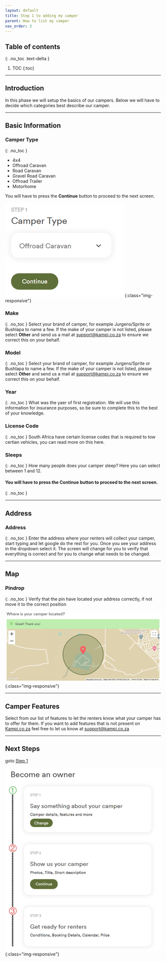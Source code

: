 ```yaml
---
layout: default
title: Step 1 to adding my camper
parent: How to list my camper
nav_order: 3
---
```


## Table of contents
{: .no_toc .text-delta }

1. TOC
{:toc}

---

## Introduction
In this phase we will setup the basics of our campers. Below we will have to decide which categories best describe our camper.

---

## Basic Information

### Camper Type
{: .no_toc }
* 4x4
* Offroad Caravan
* Road Caravan
* Gravel Road Caravan
* Offroad Trailer
* Motorhome

You will have to press the **Continue** button to proceed to the next screen.

 ![Kampi.co.za Continue Button](/assets/images/listing-step1-continue.png){:class="img-responsive"}

### Make
{: .no_toc }
Select your brand of camper, for example Jurgens/Sprite or Bushlapa to name a few. If the make of your camper is not listed, please select **Other** and send us a mail at [support@kampi.co.za](mailto:support@kampi.co.za) to ensure we correct this on your behalf.

### Model
{: .no_toc }
Select your brand of camper, for example Jurgens/Sprite or Bushlapa to name a few. If the make of your camper is not listed, please select **Other** and send us a mail at [support@kampi.co.za](mailto:support@kampi.co.za) to ensure we correct this on your behalf.

### Year
{: .no_toc }
What was the yaer of first registration. We will use this information for insurance purposes, so be sure to complete this to the best of your knowledge.

### License Code
{: .no_toc }
South Africa have certain license codes that is required to tow certian vehicles, you can read more on this here.

### Sleeps
{: .no_toc }
How many people does your camper sleep? Here you can select between 1 and 12.

#### You will have to press the **Continue** button to proceed to the next screen.
{: .no_toc }

---

## Address

### Address
{: .no_toc }
Enter the address where your renters will collect your camper, start typing and let google do the rest for you. Once you see your address in the dropdown select it. The screen will change for you to verify that everything is correct and for you to change what needs to be changed.

---

## Map

### Pindrop
{: .no_toc }
Verify that the pin have located your address correctly, if not move it to the correct position

 ![Kampi.co.za Pindrop](/assets/images/listing-step1-pindrop.png){:class="img-responsive"}

---

## Camper Features
Select from our list of features to let the renters know what your camper has to offer for them. If you want to add features that is not present on [Kampi.co.za](https://kampi.co.za) feel free to let us know at [support@kampi.co.za](mailto:support@kampi.co.za)

---

## Next Steps
goto [Step 1](/docs/listing/listing-step2)

 ![Kampi.co.za Pindrop](/assets/images/listing-step1-completed.png){:class="img-responsive"}